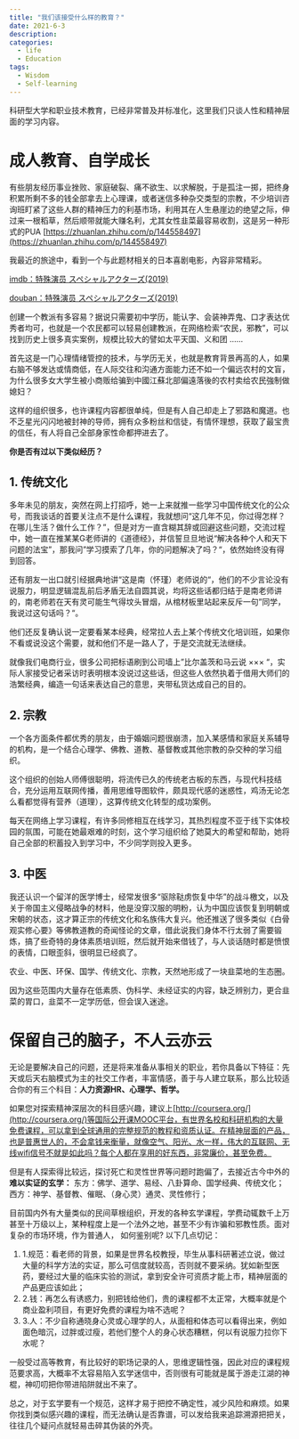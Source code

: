 ```yaml
---
title: "我们该接受什么样的教育？"
date: 2021-6-3
description: 
categories:
  - life
  - Education
tags:
  - Wisdom
  - Self-learning
---
```


科研型大学和职业技术教育，已经非常普及并标准化，这里我们只谈人性和精神层面的学习内容。

# **成人教育、自学成长**

有些朋友经历事业挫败、家庭破裂、痛不欲生、以求解脱，于是孤注一掷，把终身积累所剩不多的钱全部拿去上心理课，或者迷信多种杂交类型的宗教，不少培训咨询班盯紧了这些人群的精神压力的利基市场，利用其在人生悬崖边的绝望之际，伸过来一根稻草，然后顺带就能大赚名利，尤其女性韭菜最容易收割，这是另一种形式的PUA [https://zhuanlan.zhihu.com/p/144558497](https://zhuanlan.zhihu.com/p/144558497)

我最近的旅途中，看到一个与此题材相关的日本喜剧电影，內容非常精彩。

[imdb：特殊演员 スペシャルアクターズ(2019)](https://www.imdb.com/title/tt10403962/)

[douban：特殊演员 スペシャルアクターズ(2019)](https://movie.douban.com/subject/33450305/)

创建一个教派有多容易？据说只需要初中学历，能认字、会装神弄鬼、口才表达优秀者均可，也就是一个农民都可以轻易创建教派，在网络检索“农民，邪教”，可以找到历史上很多真实案例，规模比较大的譬如太平天国、义和团 ……

首先这是一门心理情绪管控的技术，与学历无关，也就是教育背景再高的人，如果右脑不够发达或情商低，在人际交往和沟通方面能力还不如一个偏远农村的文盲，为什么很多女大学生被小商贩给骗到中國江蘇北部偏遠落後的农村卖给农民強制做媳妇？

这样的组织很多，也许课程内容都很单纯，但是有人自己却走上了邪路和魔道。也不乏星光闪闪地被封神的导师，拥有众多粉丝和信徒，有情怀理想，获取了最宝贵的信任，有人将自己全部身家性命都押进去了。


**你是否有过以下类似经历？**

## 1. 传统文化

多年未见的朋友，突然在网上打招呼，她一上来就推一些学习中国传统文化的公众号，而我谈话的首要关注点不是什么课程，我就想问“这几年不见，你过得怎样？在哪儿生活？做什么工作？”，但是对方一直含糊其辞或回避这些问题，交流过程中，她一直在推某某G老师讲的《道德经》，并信誓旦旦地说“解决各种个人和天下问题的法宝”，那我问”学习摸索了几年，你的问题解决了吗？“，依然始终没有得到回答。

还有朋友一出口就引经据典地讲“这是南（怀瑾）老师说的“，他们的不少言论没有说服力，明显逻辑混乱前后矛盾无法自圆其说，均将这些话都归结于是南老师讲的，南老师若在天有灵可能生气得坟头冒烟，从棺材板里站起来反斥一句”同学，我说过这句话吗？“。

他们还反复确认说一定要看某本经典，经常拉人去上某个传统文化培训班，如果你不看或说没这个需要，就和他们不是一路人了，于是交流就无法继续。

就像我们电商行业，很多公司把标语刷到公司墙上”比尔盖茨和马云说 ××× “，实际人家接受记者采访时表明根本没说过这些话，但这些人依然执着于借用大师们的浩繁经典，编造一句话来表达自己的意思，夹带私货达成自己的目的。

## 2. 宗教

一个各方面条件都优秀的朋友，由于婚姻问题很崩溃，加入某感情和家庭关系辅导的机构，是一个结合心理学、佛教、道教、基督教或其他宗教的杂交种的学习组织。

这个组织的创始人师傅很聪明，将流传已久的传统老古板的东西，与现代科技结合，充分运用互联网传播，善用思维导图软件，颇具现代感的迷惑性，鸡汤无论怎么看都觉得有营养（道理），这算传统文化转型的成功案例。

每天在网络上学习课程，有许多同修相互在线学习，其热烈程度不亚于线下实体校园的氛围，可能在她最艰难的时刻，这个学习组织给了她莫大的希望和帮助，她将自己全部的积蓄投入到学习中，不少同学则投入更多。

## 3. 中医

我还认识一个留洋的医学博士，经常发很多“驱除鞑虏恢复中华”的战斗檄文，以及关于帝国主义侵略战争的材料，他是没穿汉服的明粉，认为中国应该恢复到明朝或宋朝的状态，这才算正宗的传统文化和名族伟大复兴。他还推送了很多类似《白骨观实修心要》等佛教道教的奇闻怪论的文章，借此说我们身体不行太弱了需要锻炼，搞了些奇特的身体素质培训班，然后就开始来借钱了，与人谈话随时都是愤恨的表情，口眼歪斜，很明显已经疯了。

农业、中医、环保、国学、传统文化、宗教，天然地形成了一块韭菜地的生态圈。

因为这些范围内大量存在低素质、伪科学、未经证实的内容，缺乏辨别力，更合韭菜的胃口，韭菜不一定学历低，但会误入迷途。

# 保留自己的脑子，不人云亦云

无论是要解决自己的问题，还是将来准备从事相关的职业，若你具备以下特征：先天或后天右脑模式为主的社交工作者，丰富情感，善于与人建立联系，那么比较适合你的有三个科目：**人力资源HR、心理学、哲学。**

如果您对探索精神深层次的科目感兴趣，建议上[http://coursera.org/](http://coursera.org/)等国际公开课MOOC平台，有世界名校和科研机构的大量免费课程，可以拿到全球通用的完整规范的教程和资质认证。在精神层面的产品，也是普惠世人的，不会拿钱来衡量，就像空气、阳光、水一样，伟大的互联网、无线wifi信号不就是如此吗？每个人都在享用的好东西，非常廉价，甚至免费。

但是有人探索得比较远，探讨死亡和灵性世界等问题时跑偏了，去接近古今中外的**难以实证的玄学：**
东方：佛学、道学、易经、八卦算命、国学经典、传统文化；
西方：神学、基督教、催眠、（身心灵）通灵、灵性修行；

目前国内外有大量类似的民间草根组织，开发的各种玄学课程，学费动辄数千上万甚至十万级以上，某种程度上是一个法外之地，甚至不少有诈骗和邪教性质。面对复杂的市场环境，作为普通人， 如何鉴别呢? 以下几点切记：

1. 1.规范：看老师的背景，如果是世界名校教授，毕生从事科研著述立说，做过大量的科学方法的实证，那么可信度就较高，否则就不要采纳。犹如新型医药，要经过大量的临床实验的测试，拿到安全许可资质才能上市，精神层面的产品更应该如此；
2. 2.钱：再怎么有诱惑力，别把钱给他们，贵的课程都不太正常，大概率就是个商业盈利项目，有更好免费的课程为啥不选呢？
3. 3.人：不少自称通晓身心灵或心理学的人，从面相和体态可以看得出来，例如面色暗沉，过胖或过瘦，若他们整个人的身心状态糟糕，何以有说服力拉你下水呢？

一般受过高等教育，有比较好的职场记录的人，思维逻辑性强，因此对应的课程规范要求高，大概率不太容易陷入玄学迷信中，否则很有可能就是属于游走江湖的神棍，神叨叨把你带进陷阱就出不来了。

总之，对于玄学要有一个规范，这样才易于把控不确定性，减少风险和麻烦。如果你找到类似感兴趣的课程，而无法确认是否靠谱，可以发给我来追踪溯源把把关，往往几个疑问点就轻易击碎其伪装的外壳。